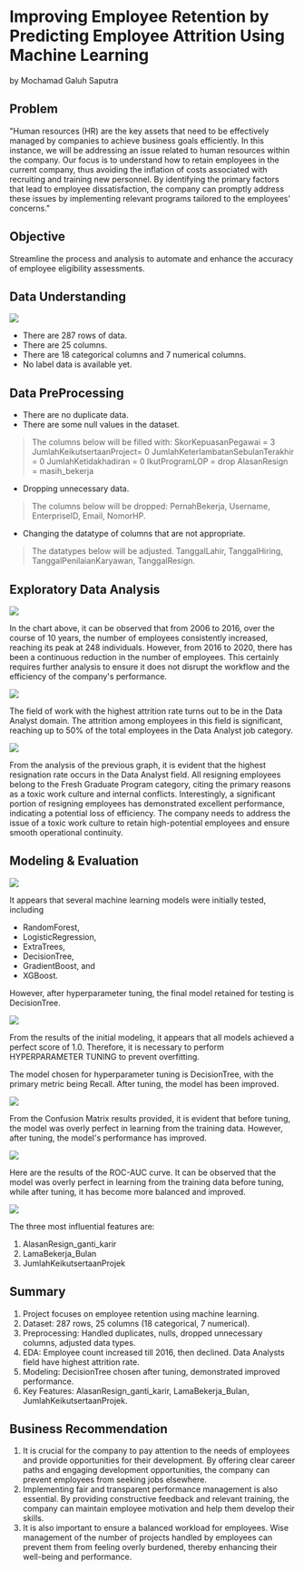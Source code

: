 

# Improving Employee Retention by Predicting Employee Attrition Using Machine Learning
by Mochamad Galuh Saputra

## Problem
"Human resources (HR) are the key assets that need to be effectively managed by companies to achieve business goals efficiently. In this instance, we will be addressing an issue related to human resources within the company. Our focus is to understand how to retain employees in the current company, thus avoiding the inflation of costs associated with recruiting and training new personnel. By identifying the primary factors that lead to employee dissatisfaction, the company can promptly address these issues by implementing relevant programs tailored to the employees' concerns."

## Objective
Streamline the process and analysis to automate and enhance the accuracy of employee eligibility assessments.

## Data Understanding
**![](https://lh7-us.googleusercontent.com/EFrzMBUXmeS4Gbm9XGX7hgnBACZGCb_MvfqBn8uxEbwAoHg7-JYjzdOcYewUtmNjoUS1cywS4Z5C1Guiu3GdFIzYtqtHu4n97EUEyNK13aAxRM4cpItzqY_F81LjSLsAv3va6h0RGtLdqQBwsS6UWa8mhg=s2048)**

 - There are 287 rows of data.  
 - There are 25 columns.  
 - There are 18 categorical columns and 7 numerical columns.  
 - No label data is
   available yet.

## Data PreProcessing

 - There are no duplicate data. 
 - There are some null values in the dataset. 
 >The columns below will be filled with:
 SkorKepuasanPegawai = 3
JumlahKeikutsertaanProject= 0
JumlahKeterlambatanSebulanTerakhir = 0
JumlahKetidakhadiran = 0
IkutProgramLOP = drop
AlasanResign = masih_bekerja

 - Dropping unnecessary data. 
 > The columns below will be dropped:
 PernahBekerja, 
 Username, 
 EnterpriseID, 
 Email, 
 NomorHP.

 - Changing the datatype of columns that are not appropriate.
 > The datatypes below will be adjusted.
 > TanggalLahir,
 > TanggalHiring, 
 > TanggalPenilaianKaryawan, 
 > TanggalResign.

## Exploratory Data Analysis
**![](https://lh7-us.googleusercontent.com/pWoS1KT5xjT0iECgdkwJ7tTIdsCAnGX1TOW-uDvvRUz6FSdL_1uCR0Xyxmfo6dpVdQT5EGLaKRDyutTanbyLSser4JrZ7o952Mk87J-6rbsl5LRIqw4g-bC6nuyIJK1b4xyF6CkuB02f36dZjv3wI_V_Zg=s2048)**

In the chart above, it can be observed that from 2006 to 2016, over the course of 10 years, the number of employees consistently increased, reaching its peak at 248 individuals. However, from 2016 to 2020, there has been a continuous reduction in the number of employees. This certainly requires further analysis to ensure it does not disrupt the workflow and the efficiency of the company's performance.

**![](https://lh7-us.googleusercontent.com/_0WJ681WJF6fPoRbu2lnw4LT_aciKhVrYcFWAVsAdtQk3_PwA-oZ9V1rakUz3zySBG_-KtPrzguJxMZPbQGk7eR2zwzucVdFis8a2gQLIf79e7MuZsJ_z6-AZ-42BPUqSSc4W_lhBYuNtzwNXeDwVS_rTw=s2048)**

The field of work with the highest attrition rate turns out to be in the Data Analyst domain. The attrition among employees in this field is significant, reaching up to 50% of the total employees in the Data Analyst job category.

**![](https://lh7-us.googleusercontent.com/tuuUhdYI7n5HHw_vHTem0uxOiaajwAUjqhR5KA8duIuL5suVUZSy6veRVEYwN0_g364w23SaYZNF8YJmriiGVJSXO0RukkQ9_1GbjbKhoqCuM7sfJ6GSw3aChGwSFZCDZmqIcTZKTYer-kMyp9COqFnn5Q=s2048)**

From the analysis of the previous graph, it is evident that the highest resignation rate occurs in the Data Analyst field. All resigning employees belong to the Fresh Graduate Program category, citing the primary reasons as a toxic work culture and internal conflicts. Interestingly, a significant portion of resigning employees has demonstrated excellent performance, indicating a potential loss of efficiency. The company needs to address the issue of a toxic work culture to retain high-potential employees and ensure smooth operational continuity.

## Modeling & Evaluation
**![](https://lh7-us.googleusercontent.com/egDigklDI_hVslXkIUNJAhfUr4F7JSnYVcyU6vCrD6_MHENHItm_yoVxDtYhMY9tmd4pNju6QRaK3fyQfmlFzRS8uozgidzdxy8WVswqEsoIXEnYUjv_WTLbsSRk4m55StaYxXrqdBkFANrIW2yU0iorTg=s2048)**

It appears that several machine learning models were initially tested, including 
 - RandomForest, 
 - LogisticRegression, 
 - ExtraTrees, 
 - DecisionTree, 
 - GradientBoost, and 
 - XGBoost. 

However, after hyperparameter tuning, the final model retained for testing is DecisionTree.

**![](https://lh7-us.googleusercontent.com/n53hXVLwBe24pAp2_zOWt8hVzSQGrcHyIhs0-nJyMREpBpe21wFW5J5POq7svHG6fnvTHoaN9zrRgxBI31h9t3X40c0z36AkfYo8Skz1yVwo8wMFCY0CjWpGdEZ4UlS7lxyr1iEnnEEUcpdF5NZpgKc8bg=s2048)**

From the results of the initial modeling, it appears that all models achieved a perfect score of 1.0. Therefore, it is necessary to perform HYPERPARAMETER TUNING to prevent overfitting.

The model chosen for hyperparameter tuning is DecisionTree, with the primary metric being Recall. After tuning, the model has been improved.

**![](https://lh7-us.googleusercontent.com/Yl4Len27UguomR4k9kn_009xwvUwpFRo5ExNrNwYKNUDAJL0C0bKp0wCf_Hr56mZnQBH2br1_xEshcWYFa2k_NUT6mH0C0Zqlt3DiiCC11iR8AXZv84z0BYm6le7xgxtAfu6w03lj37FEBQBkFCI9JQ60Q=s2048)**

From the Confusion Matrix results provided, it is evident that before tuning, the model was overly perfect in learning from the training data. However, after tuning, the model's performance has improved.

**![](https://lh7-us.googleusercontent.com/cyfWkaMof_-qfU4dBV5TjoqqzNGPOxqjb_1ytZT0IMGKoMoCNBh509HK4o3TVR8GijbJdxP187vfwSRAQLdCdHr6gYaD3VE8sLuVtqVDSy9gKvM31rIsmYAk9JVTNt-ihv3qHseCy8UgWFEKc2UiQpWlsA=s2048)**  

Here are the results of the ROC-AUC curve. It can be observed that the model was overly perfect in learning from the training data before tuning, while after tuning, it has become more balanced and improved.

**![](https://lh7-us.googleusercontent.com/pZsHQbNTwaU89L_Cye7nNYKHtc-NDauSxzM8chY5oDulnhwHj4nF0FPby29WkCGV8XRVmAhpCbHdMMZXSkZahIYFDSOe7NC6P3_ps5wvljEysDtzqI_RELh1JlHZH3zYD7ramUJDGcIjO4cweJ5q6Ofifw=s2048)**
  
The three most influential features are:
1.  AlasanResign_ganti_karir 
2.  LamaBekerja_Bulan 
3.  JumlahKeikutsertaanProjek

## Summary
1.  Project focuses on employee retention using machine learning.
2.  Dataset: 287 rows, 25 columns (18 categorical, 7 numerical).
3.  Preprocessing: Handled duplicates, nulls, dropped unnecessary columns, adjusted data types.
4.  EDA: Employee count increased till 2016, then declined. Data Analysts field have highest attrition rate.
5.  Modeling: DecisionTree chosen after tuning, demonstrated improved performance.
6.  Key Features: AlasanResign_ganti_karir, LamaBekerja_Bulan, JumlahKeikutsertaanProjek.

## Business Recommendation

 1. It is crucial for the company to pay attention to the needs of employees and provide opportunities for their development. By offering clear career paths and engaging development opportunities, the company can prevent employees from seeking jobs elsewhere.
 2. Implementing fair and transparent performance management is also essential. By providing constructive feedback and relevant training, the company can maintain employee motivation and help them develop their skills.
 3. It is also important to ensure a balanced workload for employees. Wise management of the number of projects handled by employees can prevent them from feeling overly burdened, thereby enhancing their well-being and performance.
